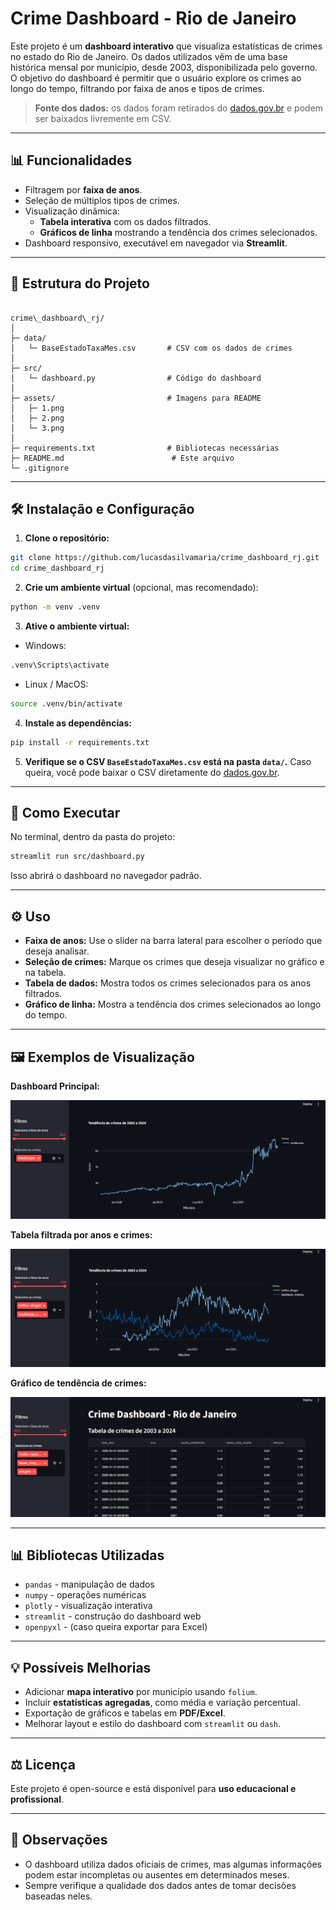 # Crime Dashboard - Rio de Janeiro

Este projeto é um **dashboard interativo** que visualiza estatísticas de crimes no estado do Rio de Janeiro. Os dados utilizados vêm de uma base histórica mensal por município, desde 2003, disponibilizada pelo governo. O objetivo do dashboard é permitir que o usuário explore os crimes ao longo do tempo, filtrando por faixa de anos e tipos de crimes.

> **Fonte dos dados:** os dados foram retirados do [dados.gov.br](https://dados.gov.br/dados/conjuntos-dados/isp-estatisticas-de-seguranca-publica) e podem ser baixados livremente em CSV.

---

## 📊 Funcionalidades

- Filtragem por **faixa de anos**.
- Seleção de múltiplos tipos de crimes.
- Visualização dinâmica:
  - **Tabela interativa** com os dados filtrados.
  - **Gráficos de linha** mostrando a tendência dos crimes selecionados.
- Dashboard responsivo, executável em navegador via **Streamlit**.

---

## 📁 Estrutura do Projeto

```

crime\_dashboard\_rj/
│
├─ data/
│   └─ BaseEstadoTaxaMes.csv       # CSV com os dados de crimes
│
├─ src/
│   └─ dashboard.py                # Código do dashboard
│
├─ assets/                         # Imagens para README
│   ├─ 1.png
│   ├─ 2.png
│   └─ 3.png
│
├─ requirements.txt                # Bibliotecas necessárias
├─ README.md                        # Este arquivo
└─ .gitignore

````

---

## 🛠️ Instalação e Configuração

1. **Clone o repositório:**

```bash
git clone https://github.com/lucasdasilvamaria/crime_dashboard_rj.git
cd crime_dashboard_rj
````

2. **Crie um ambiente virtual** (opcional, mas recomendado):

```bash
python -m venv .venv
```

3. **Ative o ambiente virtual:**

* Windows:

```bash
.venv\Scripts\activate
```

* Linux / MacOS:

```bash
source .venv/bin/activate
```

4. **Instale as dependências:**

```bash
pip install -r requirements.txt
```

5. **Verifique se o CSV `BaseEstadoTaxaMes.csv` está na pasta `data/`.**
   Caso queira, você pode baixar o CSV diretamente do [dados.gov.br](https://dados.gov.br/dados/conjuntos-dados/isp-estatisticas-de-seguranca-publica).

---

## 🚀 Como Executar

No terminal, dentro da pasta do projeto:

```bash
streamlit run src/dashboard.py
```

Isso abrirá o dashboard no navegador padrão.

---

## ⚙️ Uso

* **Faixa de anos:** Use o slider na barra lateral para escolher o período que deseja analisar.
* **Seleção de crimes:** Marque os crimes que deseja visualizar no gráfico e na tabela.
* **Tabela de dados:** Mostra todos os crimes selecionados para os anos filtrados.
* **Gráfico de linha:** Mostra a tendência dos crimes selecionados ao longo do tempo.

---

## 🖼️ Exemplos de Visualização

**Dashboard Principal:**

![Dashboard](assets/1.png)

**Tabela filtrada por anos e crimes:**

![Tabela filtrada](assets/2.png)

**Gráfico de tendência de crimes:**

![Gráfico de crimes](assets/3.png)

---

## 📊 Bibliotecas Utilizadas

* `pandas` - manipulação de dados
* `numpy` - operações numéricas
* `plotly` - visualização interativa
* `streamlit` - construção do dashboard web
* `openpyxl` - (caso queira exportar para Excel)

---

## 💡 Possíveis Melhorias

* Adicionar **mapa interativo** por município usando `folium`.
* Incluir **estatísticas agregadas**, como média e variação percentual.
* Exportação de gráficos e tabelas em **PDF/Excel**.
* Melhorar layout e estilo do dashboard com `streamlit` ou `dash`.

---

## ⚖️ Licença

Este projeto é open-source e está disponível para **uso educacional e profissional**.

---

## 📌 Observações

* O dashboard utiliza dados oficiais de crimes, mas algumas informações podem estar incompletas ou ausentes em determinados meses.
* Sempre verifique a qualidade dos dados antes de tomar decisões baseadas neles.

```
```
